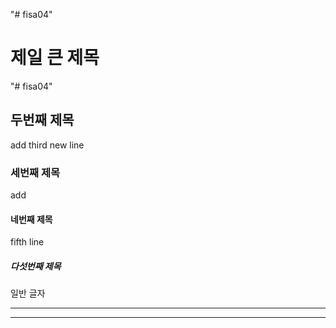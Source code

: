 "# fisa04" 
# 제일 큰 제목
"# fisa04"
## 두번째 제목
add third new line
### 세번째 제목
add
#### 네번째 제목
fifth line
##### 다섯번째 제목
일반 글자

***
<hr>
